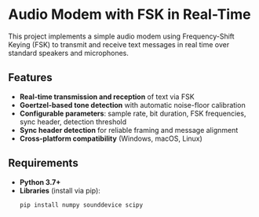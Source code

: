 # Audio Modem with FSK in Real-Time

This project implements a simple audio modem using Frequency-Shift Keying (FSK) to transmit and receive text messages in real time over standard speakers and microphones.

## Features

- **Real-time transmission and reception** of text via FSK  
- **Goertzel-based tone detection** with automatic noise-floor calibration  
- **Configurable parameters**: sample rate, bit duration, FSK frequencies, sync header, detection threshold  
- **Sync header detection** for reliable framing and message alignment  
- **Cross-platform compatibility** (Windows, macOS, Linux)  

## Requirements

- **Python 3.7+**  
- **Libraries** (install via pip):  
  ```bash
  pip install numpy sounddevice scipy
